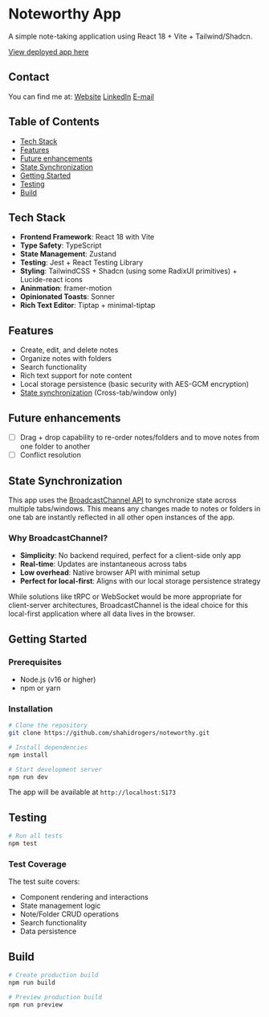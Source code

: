 # Noteworthy App

A simple note-taking application using React 18 + Vite + Tailwind/Shadcn.

[View deployed app here](https://noteworthy-local.netlify.app/)

## Contact

You can find me at:
[Website](https://www.shah1d.com)
[LinkedIn](https://www.linkedin.com/in/shahidrogers/)
[E-mail](mailto:shahidrogers@gmail.com)

## Table of Contents

- [Tech Stack](#tech-stack)
- [Features](#features)
- [Future enhancements](#future-enhancements)
- [State Synchronization](#state-synchronization)
- [Getting Started](#getting-started)
- [Testing](#testing)
- [Build](#build)

## Tech Stack

- **Frontend Framework**: React 18 with Vite
- **Type Safety**: TypeScript
- **State Management**: Zustand
- **Testing**: Jest + React Testing Library
- **Styling**: TailwindCSS + Shadcn (using some RadixUI primitives) + Lucide-react icons
- **Aninmation**: framer-motion
- **Opinionated Toasts**: Sonner
- **Rich Text Editor**: Tiptap + minimal-tiptap

## Features

- Create, edit, and delete notes
- Organize notes with folders
- Search functionality
- Rich text support for note content
- Local storage persistence (basic security with AES-GCM encryption)
- [State synchronization](#state-synchronization) (Cross-tab/window only)

## Future enhancements

- [ ] Drag + drop capability to re-order notes/folders and to move notes from one folder to another
- [ ] Conflict resolution

## State Synchronization

This app uses the [BroadcastChannel API](https://developer.mozilla.org/en-US/docs/Web/API/Broadcast_Channel_API) to synchronize state across multiple tabs/windows. This means any changes made to notes or folders in one tab are instantly reflected in all other open instances of the app.

### Why BroadcastChannel?

- **Simplicity**: No backend required, perfect for a client-side only app
- **Real-time**: Updates are instantaneous across tabs
- **Low overhead**: Native browser API with minimal setup
- **Perfect for local-first**: Aligns with our local storage persistence strategy

While solutions like tRPC or WebSocket would be more appropriate for client-server architectures, BroadcastChannel is the ideal choice for this local-first application where all data lives in the browser.

## Getting Started

### Prerequisites

- Node.js (v16 or higher)
- npm or yarn

### Installation

```bash
# Clone the repository
git clone https://github.com/shahidrogers/noteworthy.git

# Install dependencies
npm install

# Start development server
npm run dev
```

The app will be available at `http://localhost:5173`

## Testing

```bash
# Run all tests
npm test
```

### Test Coverage

The test suite covers:

- Component rendering and interactions
- State management logic
- Note/Folder CRUD operations
- Search functionality
- Data persistence

## Build

```bash
# Create production build
npm run build

# Preview production build
npm run preview
```

